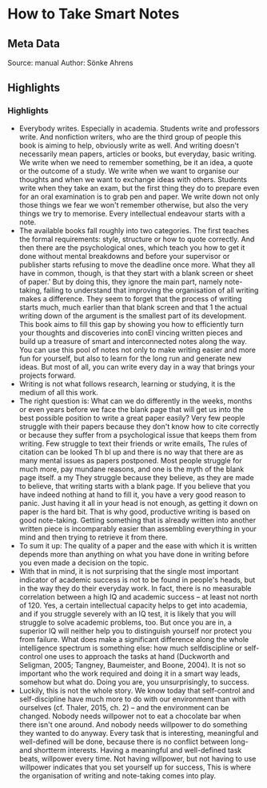 # How to Take Smart Notes

## Meta Data

Source:  manual 
Author: Sönke Ahrens

## Highlights

### Highlights

- Everybody writes. Especially in academia. Students write and professors write. And nonfiction writers, who are the third group of people this book is aiming to help, obviously write as well. And writing doesn't necessarily mean papers, articles or books, but everyday, basic writing. We write when we need to remember something, be it an idea, a quote or the outcome of a study. We write when we want to organise our thoughts and when we want to exchange ideas with others. Students write when they take an exam, but the first thing they do to prepare even for an oral examination is to grab pen and paper. We write down not only those things we fear we won't remember otherwise, but also the very things we try to memorise. Every intellectual endeavour starts with a note.
- The available books fall roughly into two categories. The first teaches the formal requirements: style, structure or how to quote correctly. And then there are the psychological ones, which teach you how to get it done without mental breakdowns and before your supervisor or publisher starts refusing to move the deadline once more. What they all have in common, though, is that they start with a blank screen or sheet of paper.' But by doing this, they ignore the main part, namely note-taking, failing to understand that improving the organisation of all writing makes a difference. They seem to forget that the process of writing starts much, much earlier than that blank screen and that 1 the actual writing down of the argument is the smallest part of its development. This book aims to fill this gap by showing you how to efficiently turn your thoughts and discoveries into conEl vincing written pieces and build up a treasure of smart and interconnected notes along the way. You can use this pool of notes not only to make writing easier and more fun for yourself, but also to learn for the long run and generate new ideas. But most of all, you can write every day in a way that brings your projects forward.
- Writing is not what follows research, learning or studying, it is the medium of all this work.
- The right question is: What can we do differently in the weeks, months or even years before we face the blank page that will get us into the best possible position to write a great paper easily? Very few people struggle with their papers because they don't know how to cite correctly or because they suffer from a psychological issue that keeps them from writing. Few struggle to text their friends or write emails, The rules of citation can be looked Th bl up and there is no way that there are as many mental issues as papers postponed. Most people struggle for much more, pay mundane reasons, and one is the myth of the blank page itself. a my They struggle because they believe, as they are made to believe, that writing starts with a blank page. If you believe that you have indeed nothing at hand to fill it, you have a very good reason to panic. Just having it all in your head is not enough, as getting it down on paper is the hard bit. That is why good, productive writing is based on good note-taking. Getting something that is already written into another written piece is incomparably easier than assembling everything in your mind and then trying to retrieve it from there.
- To sum it up: The quality of a paper and the ease with which it is written depends more than anything on what you have done in writing before you even made a decision on the topic.
- With that in mind, it is not surprising that the single most important indicator of academic success is not to be found in people's heads, but in the way they do their everyday work. In fact, there is no measurable correlation between a high IQ and academic success – at least not north of 120. Yes, a certain intellectual capacity helps to get into academia, and if you struggle severely with an IQ test, it is likely that you will struggle to solve academic problems, too. But once you are in, a superior IQ will neither help you to distinguish yourself nor protect you from failure. What does make a significant difference along the whole intelligence spectrum is something else: how much selfdiscipline or self-control one uses to approach the tasks at hand (Duckworth and Seligman, 2005; Tangney, Baumeister, and Boone, 2004).
  It is not so important who the work required and doing it in a smart way leads, somehow but what do. Doing you are, you unsurprisingly, to success.
- Luckily, this is not the whole story. We know today that self-control and self-discipline have much more to do with our environment than with ourselves (cf. Thaler, 2015, ch. 2) – and the environment can be changed. Nobody needs willpower not to eat a chocolate bar when there isn't one around. And nobody needs willpower to do something they wanted to do anyway. Every task that is interesting, meaningful and well-defined will be done, because there is no conflict between long- and shortterm interests. Having a meaningful and well-defined task beats, willpower every time. Not having willpower, but not having to use willpower indicates that you set yourself up for success, This is where the organisation of writing and note-taking comes into play.
